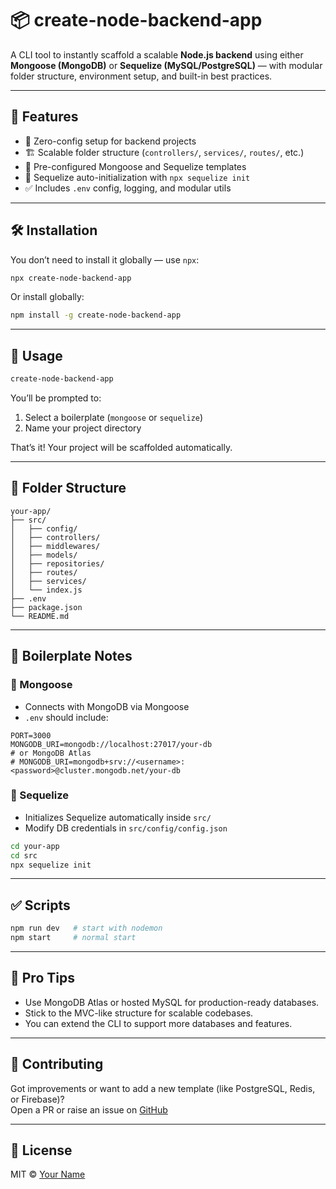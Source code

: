 # 📦 create-node-backend-app

A CLI tool to instantly scaffold a scalable **Node.js backend** using either **Mongoose (MongoDB)** or **Sequelize (MySQL/PostgreSQL)** — with modular folder structure, environment setup, and built-in best practices.

---

## 🚀 Features

- 🔧 Zero-config setup for backend projects
- 🏗️ Scalable folder structure (`controllers/`, `services/`, `routes/`, etc.)
- 🧪 Pre-configured Mongoose and Sequelize templates
- 🌱 Sequelize auto-initialization with `npx sequelize init`
- ✅ Includes `.env` config, logging, and modular utils

---

## 🛠️ Installation

You don’t need to install it globally — use `npx`:

```bash
npx create-node-backend-app
```

Or install globally:

```bash
npm install -g create-node-backend-app
```

---

## 🧪 Usage

```bash
create-node-backend-app
```

You’ll be prompted to:

1. Select a boilerplate (`mongoose` or `sequelize`)
2. Name your project directory

That’s it! Your project will be scaffolded automatically.

---

## 📁 Folder Structure

```
your-app/
├── src/
│   ├── config/
│   ├── controllers/
│   ├── middlewares/
│   ├── models/
│   ├── repositories/
│   ├── routes/
│   ├── services/
│   └── index.js
├── .env
├── package.json
└── README.md
```

---

## 📘 Boilerplate Notes

### 🔹 Mongoose

- Connects with MongoDB via Mongoose
- `.env` should include:

```env
PORT=3000
MONGODB_URI=mongodb://localhost:27017/your-db
# or MongoDB Atlas
# MONGODB_URI=mongodb+srv://<username>:<password>@cluster.mongodb.net/your-db
```

### 🔹 Sequelize

- Initializes Sequelize automatically inside `src/`
- Modify DB credentials in `src/config/config.json`

```bash
cd your-app
cd src
npx sequelize init
```

---

## ✅ Scripts

```bash
npm run dev   # start with nodemon
npm start     # normal start
```

---

## 🧠 Pro Tips

- Use MongoDB Atlas or hosted MySQL for production-ready databases.
- Stick to the MVC-like structure for scalable codebases.
- You can extend the CLI to support more databases and features.

---

## 🤝 Contributing

Got improvements or want to add a new template (like PostgreSQL, Redis, or Firebase)?  
Open a PR or raise an issue on [GitHub](https://github.com/your-username/create-node-backend-app)

---

## 📄 License

MIT © [Your Name](https://github.com/your-username)